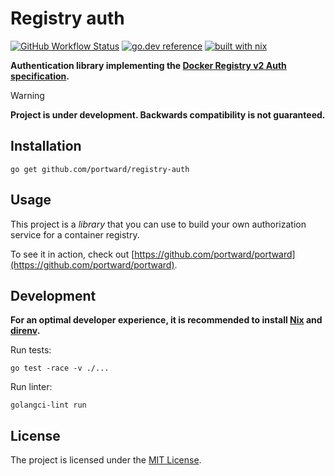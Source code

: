 # Registry auth

[![GitHub Workflow Status](https://img.shields.io/github/actions/workflow/status/portward/registry-auth/ci.yaml?style=flat-square)](https://github.com/portward/registry-auth/actions/workflows/ci.yaml)
[![go.dev reference](https://img.shields.io/badge/go.dev-reference-007d9c?logo=go&logoColor=white&style=flat-square)](https://pkg.go.dev/mod/github.com/portward/registry-auth)
[![built with nix](https://img.shields.io/badge/builtwith-nix-7d81f7?style=flat-square)](https://builtwithnix.org)

**Authentication library implementing the [Docker Registry v2 Auth specification](https://github.com/distribution/distribution/blob/42ce5d4d51cad58f5ec835ce0368344aab860300/docs/spec/auth/index.md).**

> [!WARNING]
> **Project is under development. Backwards compatibility is not guaranteed.**

## Installation

```shell
go get github.com/portward/registry-auth
```

## Usage

This project is a _library_ that you can use to build your own authorization service for a container registry.

To see it in action, check out [https://github.com/portward/portward](https://github.com/portward/portward).

## Development

**For an optimal developer experience, it is recommended to install [Nix](https://nixos.org/download.html) and [direnv](https://direnv.net/docs/installation.html).**

Run tests:

```shell
go test -race -v ./...
```

Run linter:

```shell
golangci-lint run
```

## License

The project is licensed under the [MIT License](LICENSE).
